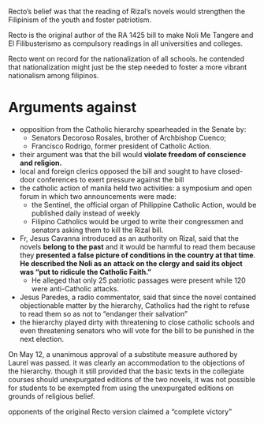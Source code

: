   

Recto’s belief was that the reading of Rizal’s novels would strengthen the Filipinism of the youth and foster patriotism.

Recto is the original author of the RA 1425 bill to make Noli Me Tangere and El Filibusterismo as compulsory readings in all universities and colleges.

Recto went on record for the nationalization of all schools. he contended that nationalization might just be the step needed to foster a more vibrant nationalism among filipinos.

# Arguments against

- opposition from the Catholic hierarchy spearheaded in the Senate by:
    - Senators Decoroso Rosales, brother of Archbishop Cuenco;
    - Francisco Rodrigo, former president of Catholic Action.
- their argument was that the bill would **violate freedom of conscience and religion.**
- local and foreign clerics opposed the bill and sought to have closed-door conferences to exert pressure against the bill
- the catholic action of manila held two activities: a symposium and open forum in which two announcements were made:
    - the Sentinel, the official organ of Philippine Catholic Action, would be published daily instead of weekly
    - Filipino Catholics would be urged to write their congressmen and senators asking them to kill the Rizal bill.
- Fr, Jesus Cavanna introduced as an authority on Rizal, said that the novels **belong to the past** and it would be harmful to read them because they **presented a false picture of conditions in the country at that time**. **He described the Noli as an attack on the clergy and said its object was “put to ridicule the Catholic Faith.”**
    - He alleged that only 25 patriotic passages were present while 120 were anti-Catholic attacks.
- Jesus Paredes, a radio commentator, said that since the novel contained objectionable matter by the hierarchy, Catholics had the right to refuse to read them so as not to “endanger their salvation”
- the hierarchy played dirty with threatening to close catholic schools and even threatening senators who will vote for the bill to be punished in the next election.

  

On May 12, a unanimous approval of a substitute measure authored by Laurel was passed. it was clearly an accommodation to the objections of the hierarchy. though it still provided that the basic texts in the collegiate courses should unexpurgated editions of the two novels, it was not possible for students to be exempted from using the unexpurgated editions on grounds of religious belief.

opponents of the original Recto version claimed a “complete victory”
